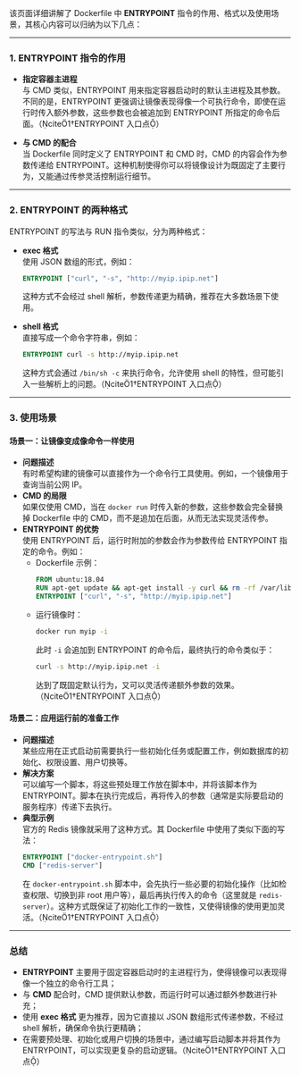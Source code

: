 该页面详细讲解了 Dockerfile 中 **ENTRYPOINT** 指令的作用、格式以及使用场景，其核心内容可以归纳为以下几点：

---

### 1. ENTRYPOINT 指令的作用

- **指定容器主进程**  
  与 CMD 类似，ENTRYPOINT 用来指定容器启动时的默认主进程及其参数。不同的是，ENTRYPOINT 更强调让镜像表现得像一个可执行命令，即使在运行时传入额外参数，这些参数也会被追加到 ENTRYPOINT 所指定的命令后面。（cite1†ENTRYPOINT 入口点）

- **与 CMD 的配合**  
  当 Dockerfile 同时定义了 ENTRYPOINT 和 CMD 时，CMD 的内容会作为参数传递给 ENTRYPOINT。这种机制使得你可以将镜像设计为既固定了主要行为，又能通过传参灵活控制运行细节。

---

### 2. ENTRYPOINT 的两种格式

ENTRYPOINT 的写法与 RUN 指令类似，分为两种格式：

- **exec 格式**  
  使用 JSON 数组的形式，例如：  
  ```dockerfile
  ENTRYPOINT ["curl", "-s", "http://myip.ipip.net"]
  ```  
  这种方式不会经过 shell 解析，参数传递更为精确，推荐在大多数场景下使用。

- **shell 格式**  
  直接写成一个命令字符串，例如：  
  ```dockerfile
  ENTRYPOINT curl -s http://myip.ipip.net
  ```  
  这种方式会通过 `/bin/sh -c` 来执行命令，允许使用 shell 的特性，但可能引入一些解析上的问题。（cite1†ENTRYPOINT 入口点）

---

### 3. 使用场景

#### 场景一：让镜像变成像命令一样使用

- **问题描述**  
  有时希望构建的镜像可以直接作为一个命令行工具使用。例如，一个镜像用于查询当前公网 IP。  
- **CMD 的局限**  
  如果仅使用 CMD，当在 `docker run` 时传入新的参数，这些参数会完全替换掉 Dockerfile 中的 CMD，而不是追加在后面，从而无法实现灵活传参。  
- **ENTRYPOINT 的优势**  
  使用 ENTRYPOINT 后，运行时附加的参数会作为参数传给 ENTRYPOINT 指定的命令。例如：  
  - Dockerfile 示例：  
    ```dockerfile
    FROM ubuntu:18.04
    RUN apt-get update && apt-get install -y curl && rm -rf /var/lib/apt/lists/*
    ENTRYPOINT ["curl", "-s", "http://myip.ipip.net"]
    ```  
  - 运行镜像时：  
    ```bash
    docker run myip -i
    ```  
    此时 `-i` 会追加到 ENTRYPOINT 的命令后，最终执行的命令类似于：  
    ```bash
    curl -s http://myip.ipip.net -i
    ```  
    达到了既固定默认行为，又可以灵活传递额外参数的效果。（cite1†ENTRYPOINT 入口点）

#### 场景二：应用运行前的准备工作

- **问题描述**  
  某些应用在正式启动前需要执行一些初始化任务或配置工作，例如数据库的初始化、权限设置、用户切换等。  
- **解决方案**  
  可以编写一个脚本，将这些预处理工作放在脚本中，并将该脚本作为 ENTRYPOINT。脚本在执行完成后，再将传入的参数（通常是实际要启动的服务程序）传递下去执行。  
- **典型示例**  
  官方的 Redis 镜像就采用了这种方式。其 Dockerfile 中使用了类似下面的写法：  
  ```dockerfile
  ENTRYPOINT ["docker-entrypoint.sh"]
  CMD ["redis-server"]
  ```  
  在 `docker-entrypoint.sh` 脚本中，会先执行一些必要的初始化操作（比如检查权限、切换到非 root 用户等），最后再执行传入的命令（这里就是 `redis-server`）。这种方式既保证了初始化工作的一致性，又使得镜像的使用更加灵活。（cite1†ENTRYPOINT 入口点）

---

### 总结

- **ENTRYPOINT** 主要用于固定容器启动时的主进程行为，使得镜像可以表现得像一个独立的命令行工具；  
- 与 **CMD** 配合时，CMD 提供默认参数，而运行时可以通过额外参数进行补充；  
- 使用 **exec 格式** 更为推荐，因为它直接以 JSON 数组形式传递参数，不经过 shell 解析，确保命令执行更精确；  
- 在需要预处理、初始化或用户切换的场景中，通过编写启动脚本并将其作为 ENTRYPOINT，可以实现更复杂的启动逻辑。（cite1†ENTRYPOINT 入口点）